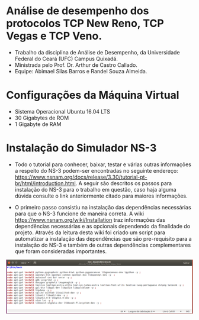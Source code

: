 # Análise de desempenho dos protocolos TCP New Reno, TCP Vegas e TCP Veno.
* Trabalho da disciplina de Análise de Desempenho, da Universidade Federal do Ceará (UFC) Campus Quixadá.
* Ministrada pelo Prof. Dr. Arthur de Castro Callado.
* Equipe: Abimael Silas Barros e Randel Souza Almeida.

# Configurações da Máquina Virtual
* Sistema Operacional Ubuntu 16.04 LTS
* 30 Gigabytes de ROM
* 1 Gigabyte de RAM

# Instalação do Simulador NS-3
* Todo o tutorial para conhecer, baixar, testar e várias outras informações a respeito do NS-3 podem-ser encontradas no seguinte endereço: https://www.nsnam.org/docs/release/3.30/tutorial-pt-br/html/introduction.html. A seguir são descritos os passos para instalação do NS-3 para o trabalho em questão, caso haja alguma dúvida consulte o link anteriormente citado para maiores informações.

* O primeiro passo consistiu na instalação das dependências necessárias para que o NS-3 funcione de maneira correta. A wiki https://www.nsnam.org/wiki/Installation traz informações das dependências necessárias e as opcionais dependendo da finalidade do projeto.
Através da leitura desta wiki foi criado um script para automatizar a instalação das dependências que são pre-requisito para a instalação do NS-3 e também de outras dependências complementares que foram consideradas importantes.

![code image](https://github.com/RandelSouza/Analise_New_Reno_Vegas_Veno/blob/master/img/ns3dependenciescode.png)



